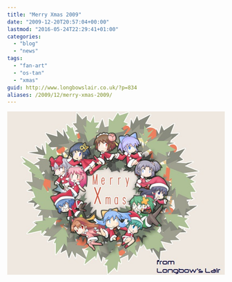 ```yaml
---
title: "Merry Xmas 2009"
date: "2009-12-20T20:57:04+00:00"
lastmod: "2016-05-24T22:29:41+01:00"
categories: 
  - "blog"
  - "news"
tags: 
  - "fan-art"
  - "os-tan"
  - "xmas"
guid: http://www.longbowslair.co.uk/?p=834
aliases: /2009/12/merry-xmas-2009/
---
```


![OS Tan Xmas, Artist Unknown](images/ostanxmas.jpg "OS Tan Xmas, Artist Unknown")

